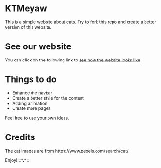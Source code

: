 # KTMeyaw
This is a simple website about cats. Try to fork this repo and create a better version of this website.

# See our website
You can click on the following link to <a href="https://peaceful-spence-e526ed.netlify.app/">see how the website looks like</a> 

# Things to do
- Enhance the navbar
- Create a better style for the content
- Adding animation
- Create more pages

Feel free to use your own ideas.

# Credits
The cat images are from <a href="https://www.pexels.com/search/cat/">https://www.pexels.com/search/cat/</a>

Enjoy! **=^.^=**
